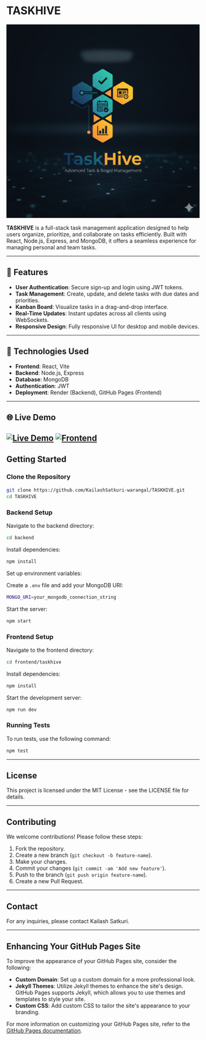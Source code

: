# TASKHIVE

![TASKHIVE Logo](/frontend/public/hive.png) <!-- Replace with your actual logo URL -->

**TASKHIVE** is a full-stack task management application designed to help users organize, prioritize, and collaborate on tasks efficiently. Built with React, Node.js, Express, and MongoDB, it offers a seamless experience for managing personal and team tasks.

---

## 🚀 Features

- **User Authentication**: Secure sign-up and login using JWT tokens.
- **Task Management**: Create, update, and delete tasks with due dates and priorities.
- **Kanban Board**: Visualize tasks in a drag-and-drop interface.
- **Real-Time Updates**: Instant updates across all clients using WebSockets.
- **Responsive Design**: Fully responsive UI for desktop and mobile devices.

---

## 🔧 Technologies Used

- **Frontend**: React, Vite
- **Backend**: Node.js, Express
- **Database**: MongoDB
- **Authentication**: JWT
- **Deployment**: Render (Backend), GitHub Pages (Frontend)

---

## 🌐 Live Demo

[![Live Demo](https://img.shields.io/badge/Backend-Render-Demo-brightgreen)](https://taskhive-9zls.onrender.com)
[![Frontend](https://img.shields.io/badge/Frontend-GitHub%20Pages-blue)](https://kailashsatkuri-warangal.github.io/TASKHIVE/)
---

## Getting Started

### Clone the Repository

```bash
git clone https://github.com/KailashSatkuri-warangal/TASKHIVE.git
cd TASKHIVE
```

### Backend Setup

Navigate to the backend directory:

```bash
cd backend
```

Install dependencies:

```bash
npm install
```

Set up environment variables:

Create a `.env` file and add your MongoDB URI:

```bash
MONGO_URI=your_mongodb_connection_string
```

Start the server:

```bash
npm start
```

### Frontend Setup

Navigate to the frontend directory:

```bash
cd frontend/taskhive
```

Install dependencies:

```bash
npm install
```

Start the development server:

```bash
npm run dev
```

### Running Tests

To run tests, use the following command:

```bash
npm test
```

---

## License

This project is licensed under the MIT License - see the LICENSE file for details.

---

## Contributing

We welcome contributions! Please follow these steps:

1. Fork the repository.
2. Create a new branch (`git checkout -b feature-name`).
3. Make your changes.
4. Commit your changes (`git commit -am 'Add new feature'`).
5. Push to the branch (`git push origin feature-name`).
6. Create a new Pull Request.

---

## Contact

For any inquiries, please contact Kailash Satkuri.

---

## Enhancing Your GitHub Pages Site

To improve the appearance of your GitHub Pages site, consider the following:

- **Custom Domain**: Set up a custom domain for a more professional look.
- **Jekyll Themes**: Utilize Jekyll themes to enhance the site's design. GitHub Pages supports Jekyll, which allows you to use themes and templates to style your site.
- **Custom CSS**: Add custom CSS to tailor the site's appearance to your branding.

For more information on customizing your GitHub Pages site, refer to the [GitHub Pages documentation](https://docs.github.com/en/pages/quickstart).
